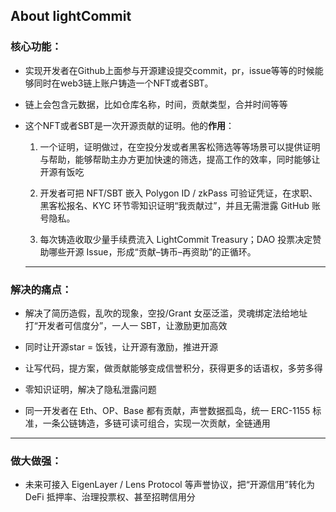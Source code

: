 ## About lightCommit

### 核心功能：
- 实现开发者在Github上面参与开源建设提交commit，pr，issue等等的时候能够同时在web3链上账户铸造一个NFT或者SBT。
- 链上会包含元数据，比如仓库名称，时间，贡献类型，合并时间等等 

- 这个NFT或者SBT是一次开源贡献的证明。他的**作用**：
    1. 一个证明，证明做过，在空投分发或者黑客松筛选等等场景可以提供证明与帮助，能够帮助主办方更加快速的筛选，提高工作的效率，同时能够让开源有饭吃

    2. 开发者可把 NFT/SBT 嵌入 Polygon ID / zkPass 可验证凭证，在求职、黑客松报名、KYC 环节零知识证明“我贡献过”，并且无需泄露 GitHub 账号隐私。

    3. 每次铸造收取少量手续费流入 LightCommit Treasury；DAO 投票决定赞助哪些开源 Issue，形成“贡献–铸币–再资助”的正循环。
    -----

### 解决的痛点：
- 解决了简历造假，乱吹的现象，空投/Grant 女巫泛滥，灵魂绑定法给地址打“开发者可信度分”，一人一 SBT，让激励更加高效

- 同时让开源star = 饭钱，让开源有激励，推进开源

- 让写代码，提方案，做贡献能够变成信誉积分，获得更多的话语权，多劳多得

- 零知识证明，解决了隐私泄露问题

- 同一开发者在 Eth、OP、Base 都有贡献，声誉数据孤岛，统一 ERC-1155 标准，一条公链铸造，多链可读可组合，实现一次贡献，全链通用

---
### 做大做强：
- 未来可接入 EigenLayer / Lens Protocol 等声誉协议，把“开源信用”转化为 DeFi 抵押率、治理投票权、甚至招聘信用分